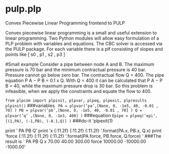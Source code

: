 # pulp.plp
Convex Piecewise Linear Programming frontend to PULP

Convex piecewise linear programming is a small and useful extension to linear programming.
Two Python modules will allow easy formulation of a PLP problem with variables and equations.
The CBC solver is accessed via the PULP package.
For each variable there is a plf consisting of slopes and points like [ s0 , p1 , s2 , p3 ]

#Small example
Consider a pipe between node A and B.
The maximum pressure is 70 bar and the minimum contractual pressure is 40 bar.
Pressure cannot go below zero bar.
The contractual flow Q = 400. The pipe equation P A − P B = 0.1 x Q.
With Q = 400 it can be calculated that P A − P B = 40, while the maximum pressure drop is 30 bar.
So this problem is infeasible, when we apply the constraints and equate the flow to 400.

`from plpcom import plpinit, plpvar, plpeq, plpexit, plpresults
plpinit()`
###variables
``
PA = plpvar(’pa’,[None, 0, -1e5, 40, -0.01 , 70] )
PB = plpvar(’pb’,[None, 0, -1e5, 40, -0.01 , 70] )
Q = plpvar(’q’ ,[None, 0, -1e3, 400] )``
###equation
`Epipe = plpeq(’epi’, [(1,PA), (-1,PB), (-0.1,Q)] )`
###do-it
'plpexit(1)

print ’ PA PB Q’
print ’x {:11.2f} {:11.2f} {:11.2f} ’.format(PA.x, PB.x, Q.x)
print ’force {:11.2f} {:11.2f} {:11.2f} ’.format(PA.force, PB.force, Q.force)
'
###The result is
`         PA        PB        Q
x        70.00     40.00   300.00
force 10000.00 -10000.00 -1000.00'
